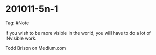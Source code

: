 # 201011-5n-1

Tag: #Note

If you wish to be more visible in the world, you will have to do a lot of INvisible work.

Todd Brison on Medium.com